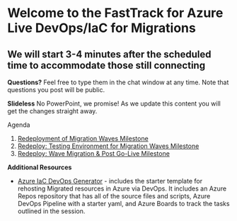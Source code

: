 # Welcome to the FastTrack for Azure Live DevOps/IaC for Migrations
## We will start 3-4 minutes after the scheduled time to accommodate those still connecting

**Questions?** Feel free to type them in the chat window at any time. Note that questions you post will be public.

**Slideless** No PowerPoint, we promise! As we update this content you will get the changes straight away.

Agenda
1. [Redeployment of Migration Waves Milestone](./devops-iac-redeployment.md)
1. [Redeploy: Testing Environment for Migration Waves Milestone](./devops-iac-testing.md)
1. [Redeploy: Wave Migration & Post Go-Live Milestone](./devops-iac-migration.md)


**Additional Resources**
* [Azure IaC DevOps Generator](https://azuredevopsdemogenerator.azurewebsites.net/environment/createproject) - includes the starter template for rehosting Migrated resources in Azure via DevOps. It includes an Azure Repos repository that has all of the source files and scripts, Azure DevOps Pipeline with a starter yaml, and Azure Boards to track the tasks outlined in the session. 